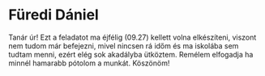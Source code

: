 # Füredi Dániel

Tanár úr! Ezt a feladatot ma éjfélig (09.27) kellett volna elkészíteni, viszont nem tudom már befejezni, mivel nincsen rá időm és ma iskolába sem tudtam menni, ezért elég sok akadályba ütköztem. 
Remélem elfogadja ha minnél hamarabb pótolom a munkát.
Köszönöm!